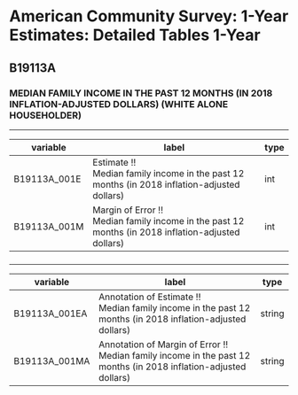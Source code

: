 # American Community Survey: 1-Year Estimates: Detailed Tables 1-Year

## B19113A

### MEDIAN FAMILY INCOME IN THE PAST 12 MONTHS (IN 2018 INFLATION-ADJUSTED DOLLARS) (WHITE ALONE HOUSEHOLDER)

___

| variable | label | type |
| ----- | ----- | ----- |
| B19113A_001E | Estimate !!<br>Median family income in the past 12 months (in 2018 inflation-adjusted dollars) | int |
| B19113A_001M | Margin of Error !!<br>Median family income in the past 12 months (in 2018 inflation-adjusted dollars) | int |
### 

___

| variable | label | type |
| ----- | ----- | ----- |
| B19113A_001EA | Annotation of Estimate !!<br>Median family income in the past 12 months (in 2018 inflation-adjusted dollars) | string |
| B19113A_001MA | Annotation of Margin of Error !!<br>Median family income in the past 12 months (in 2018 inflation-adjusted dollars) | string |

